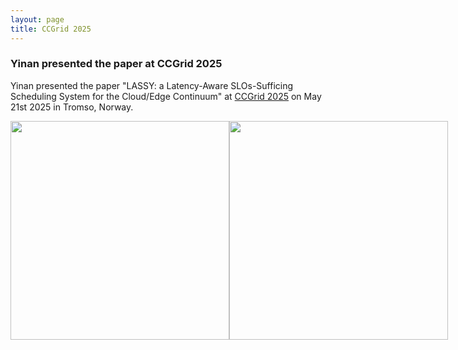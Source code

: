 ```yaml
---
layout: page
title: CCGrid 2025
---
```


<h3>Yinan presented the paper at CCGrid 2025</h3>
 
Yinan presented the paper "LASSY: a Latency-Aware SLOs-Sufficing Scheduling System for the Cloud/Edge Continuum" at <a href="https://site.uit.no/ccgrid2025/" target="_blank">CCGrid 2025</a> on May 21st 2025 in Tromso, Norway.

<div style="display: flex; justify-content: space-around;">
    <img src="{{ site.baseurl }}/images/CCGRID-3.jpg" height="350px"/>
    <img src="{{ site.baseurl }}/images/CCGRID-2.jpg" height="350px"/>
</div>